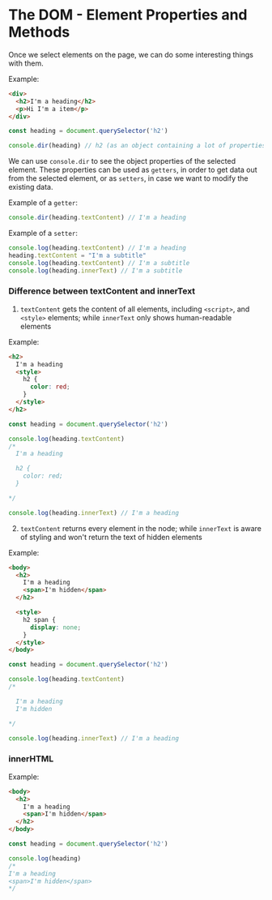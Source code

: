 # The DOM - Element Properties and Methods

Once we select elements on the page, we can do some interesting things with them.

Example:

```html
<div>
  <h2>I'm a heading</h2>
  <p>Hi I'm a item</p>
</div>
```

```js
const heading = document.querySelector('h2')

console.dir(heading) // h2 (as an object containing a lot of properties)
```

We can use `console.dir` to see the object properties of the selected element.
These properties can be used as `getters`, in order to get data out from the selected element, or as `setters`, in case we want to modify the existing data.

Example of a `getter`:

```js
console.dir(heading.textContent) // I'm a heading
```

Example of a `setter`:

```js
console.log(heading.textContent) // I'm a heading
heading.textContent = "I'm a subtitle"
console.log(heading.textContent) // I'm a subtitle
console.log(heading.innerText) // I'm a subtitle
```

### Difference between textContent and innerText

1. `textContent` gets the content of all elements, including `<script>`, and `<style>` elements; while `innerText` only shows human-readable elements

Example:

```html
<h2>
  I'm a heading
  <style>
    h2 {
      color: red;
    }
  </style>
</h2>
```

```js
const heading = document.querySelector('h2')

console.log(heading.textContent)
/*
  I'm a heading

  h2 {
    color: red;
  }

*/

console.log(heading.innerText) // I'm a heading
```

2. `textContent` returns every element in the node; while `innerText` is aware of styling and won't return the text of hidden elements

Example:

```html
<body>
  <h2>
    I'm a heading
    <span>I'm hidden</span>
  </h2>

  <style>
    h2 span {
      display: none;
    }
  </style>
</body>
```

```js
const heading = document.querySelector('h2')

console.log(heading.textContent)
/*

  I'm a heading
  I'm hidden

*/

console.log(heading.innerText) // I'm a heading
```

### innerHTML

Example:

```html
<body>
  <h2>
    I'm a heading
    <span>I'm hidden</span>
  </h2>
</body>
```

```js
const heading = document.querySelector('h2')

console.log(heading)
/*
I'm a heading
<span>I'm hidden</span>
*/
```
